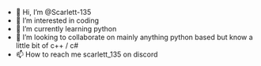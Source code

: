 - 👋 Hi, I’m @Scarlett-135
- 👀 I’m interested in coding
- 🌱 I’m currently learning python
- 💞️ I’m looking to collaborate on mainly anything python based but know a little bit of c++ / c#
- 📫 How to reach me scarlett_135 on discord

<!---
Scarlett-135/Scarlett-135 is a ✨ special ✨ repository because its `README.md` (this file) appears on your GitHub profile.
You can click the Preview link to take a look at your changes.
--->
